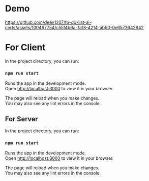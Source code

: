 
# Demo

https://github.com/deev1207/to-do-list-ai-certs/assets/100467754/c55f4b6a-1a18-4214-ab50-0e6573642842

# For Client

In the project directory, you can run:

### `npm run start`

Runs the app in the development mode.\
Open [http://localhost:3000](http://localhost:3000) to view it in your browser.

The page will reload when you make changes.\
You may also see any lint errors in the console.

## For Server

In the project directory, you can run:

### `npm run start`

Runs the app in the development mode.\
Open [http://localhost:8000](http://localhost:8000) to view it in your browser.

The page will reload when you make changes.\
You may also see any lint errors in the console.
